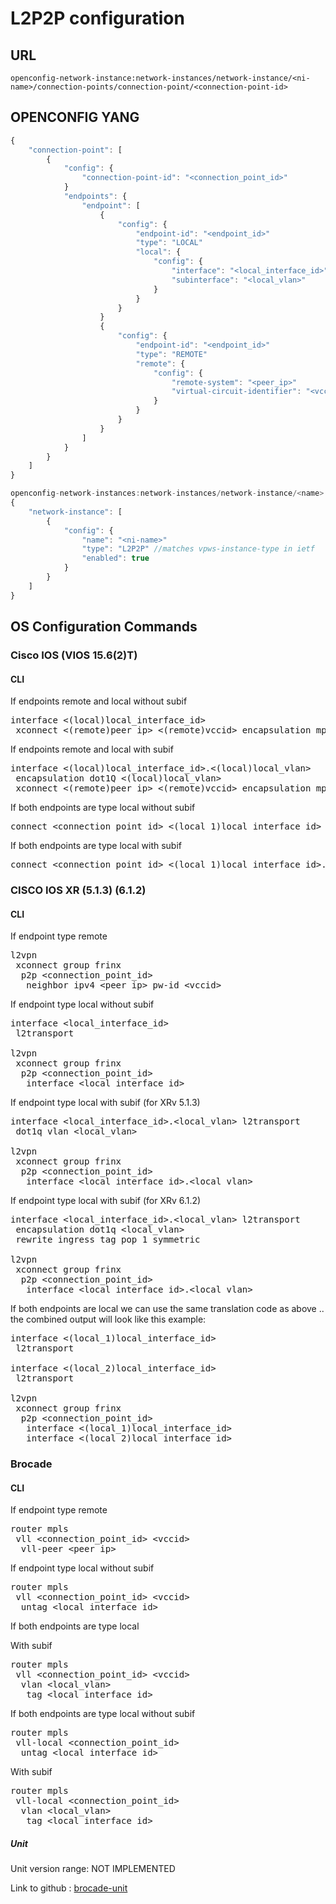 # L2P2P configuration

## URL

```
openconfig-network-instance:network-instances/network-instance/<ni-name>/connection-points/connection-point/<connection-point-id>
```

## OPENCONFIG YANG

```javascript
{
    "connection-point": [
        {
            "config": {
                "connection-point-id": "<connection_point_id>"
            }
            "endpoints": {
                "endpoint": [
                    {
                        "config": {
                            "endpoint-id": "<endpoint_id>"
                            "type": "LOCAL"
                            "local": {
                                "config": {
                                    "interface": "<local_interface_id>"
                                    "subinterface": "<local_vlan>"
                                }
                            }
                        }
                    }
                    {
                        "config": {
                            "endpoint-id": "<endpoint_id>"
                            "type": "REMOTE"
                            "remote": {
                                "config": {
                                    "remote-system": "<peer_ip>"
                                    "virtual-circuit-identifier": "<vccid>"
                                }
                            }
                        }
                    }
                ]
            }
        }
    ]
}
```

```javascript
openconfig-network-instances:network-instances/network-instance/<name>
{
    "network-instance": [
        {
            "config": {
                "name": "<ni-name>"
                "type": "L2P2P" //matches vpws-instance-type in ietf
                "enabled": true
            }
        }
    ]
}
```

## OS Configuration Commands

### Cisco IOS (VIOS 15.6(2)T)

#### CLI

If endpoints remote and local without subif
<pre>
interface &lt;(local)local_interface_id&gt;
 xconnect &lt;(remote)peer_ip&gt; &lt;(remote)vccid&gt; encapsulation mpls
</pre>

If endpoints remote and local with subif
<pre>
interface &lt;(local)local_interface_id&gt.&lt;(local)local_vlan&gt;
 encapsulation dot1Q &lt;(local)local_vlan&gt;
 xconnect &lt;(remote)peer_ip&gt; &lt;(remote)vccid&gt; encapsulation mpls
</pre>

If both endpoints are type local without subif
<pre>
connect &lt;connection_point_id&gt; &lt;(local_1)local_interface_id&gt &lt;(local_2)local_interface_id&gt; interworking ethernet
</pre>


If both endpoints are type local with subif
<pre>
connect &lt;connection_point_id&gt; &lt;(local_1)local_interface_id&gt.&lt;(local_1)local_vlan&gt; &lt;(local_2)local_interface_id&gt.&lt;(local_2)local_vlan&gt; interworking ethernet
</pre>

### CISCO IOS XR (5.1.3) (6.1.2)

#### CLI

If endpoint type remote
<pre>
l2vpn
 xconnect group frinx
  p2p &lt;connection_point_id&gt;
   neighbor ipv4 &lt;peer_ip&gt; pw-id &lt;vccid&gt;
</pre>

If endpoint type local without subif
<pre>
interface &lt;local_interface_id&gt
 l2transport

l2vpn
 xconnect group frinx
  p2p &lt;connection_point_id&gt;
   interface &lt;local_interface_id&gt
</pre>

If endpoint type local with subif (for XRv 5.1.3)
<pre>
interface &lt;local_interface_id&gt.&lt;local_vlan&gt; l2transport
 dot1q vlan &lt;local_vlan&gt;

l2vpn
 xconnect group frinx
  p2p &lt;connection_point_id&gt;
   interface &lt;local_interface_id&gt.&lt;local_vlan&gt;
</pre>

If endpoint type local with subif (for XRv 6.1.2)
<pre>
interface &lt;local_interface_id&gt.&lt;local_vlan&gt; l2transport
 encapsulation dot1q &lt;local_vlan&gt;
 rewrite ingress tag pop 1 symmetric
 
l2vpn
 xconnect group frinx
  p2p &lt;connection_point_id&gt;
   interface &lt;local_interface_id&gt.&lt;local_vlan&gt;
</pre>

If both endpoints are local we can use the same translation code as above .. the combined output will look like this example:
<pre>
interface &lt;(local_1)local_interface_id&gt
 l2transport
 
interface &lt;(local_2)local_interface_id&gt
 l2transport

l2vpn
 xconnect group frinx
  p2p &lt;connection_point_id&gt;
   interface &lt;(local_1)local_interface_id&gt
   interface &lt;(local_2)local_interface_id&gt
</pre>

### Brocade

#### CLI

If endpoint type remote
<pre>
router mpls
 vll &lt;connection_point_id&gt; &lt;vccid&gt;
  vll-peer &lt;peer_ip&gt;
</pre>

If endpoint type local without subif
<pre>
router mpls
 vll &lt;connection_point_id&gt; &lt;vccid&gt;
  untag &lt;local_interface_id&gt;
</pre>

If both endpoints are type local

With subif
<pre>
router mpls
 vll &lt;connection_point_id&gt; &lt;vccid&gt;
  vlan &lt;local_vlan&gt;
   tag &lt;local_interface_id&gt;
</pre>

If both endpoints are type local without subif
<pre>
router mpls
 vll-local &lt;connection_point_id&gt;
  untag &lt;local_interface_id&gt;
</pre>

With subif
<pre>
router mpls
 vll-local &lt;connection_point_id&gt;
  vlan &lt;local_vlan&gt;
   tag &lt;local_interface_id&gt;
</pre>

##### Unit

Unit version range: NOT IMPLEMENTED

Link to github : [brocade-unit]()

